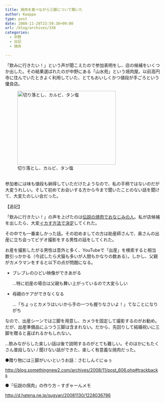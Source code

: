 ```yaml
---
title: 焼肉を食べながら三脚について聞いた
author: Kwappa
type: post
date: 2008-11-28T23:59:38+09:00
url: /blog/archives/338
categories:
  - 中野
  - 日記
  - 焼肉

---
```

「飲みに行きたい！」という声が聞こえたので参加表明をし、店の候補をいくつか出した。その結果選ばれたのが中野にある「山水苑」という焼肉屋。以前高円寺に住んでいたときよく利用していた、とてもおいしくかつ値段が手ごろという優良店。
  
<figure id="attachment_339" aria-describedby="caption-attachment-339" style="width: 320px" class="wp-caption aligncenter"><img class="size-medium wp-image-339" title="切り落とし、カルビ、タン塩" src="/blog/images/2008/11/08-11-28_20-11.jpg" alt="切り落とし、カルビ、タン塩" width="320" height="240" /><figcaption id="caption-attachment-339" class="wp-caption-text">切り落とし、カルビ、タン塩</figcaption></figure>
  
<br style="clear:both" />参加者には味も値段も納得していただけたようなので、私の手柄ではないのだが大変うれしい。そして初めてお会いする方から今まで聞いたことのない話を聞けて、大変たのしい会だった。
  
【追記】
  
「飲みに行きたい！」の声を上げたのは<a href="http://d.hatena.ne.jp/sugyan/" target="_blank" rel="noopener noreferrer">伝説の焼肉でおなじみの人</a>。私が店候補を出したら、大変<a href="http://d.hatena.ne.jp/sugyan/20081130/1228036786" target="_blank" rel="noopener noreferrer">イカす方法で決定</a>してくれた。
  
<!--more-->


  
その中でも一番楽しかった話。その初めましての方は助産師さんで、奥さんの出産に立ち会ってビデオ撮影をする男性の話をしてくれた。
  
お産を撮影したがる男性は意外と多く、YouTubeで「出産」を検索すると相当数引っかかる（今試したら犬猫も多いが人間もかなりの数ある）。しかし、父親がカメラマンをすると以下の点が問題になる。

  * ブレブレのひどい映像ができあがる
  
    …特に初産の場合は父親も舞い上がっているので大変らしい
  * 母親のケアができなくなる
  
    …「ちょっとカメラはいいから手の一つも握りなさいよ！」てなことになりがち

なので、出産シーンでは三脚を用意し、カメラを固定して撮影するのがお勧め。だが、出産準備品にふつう三脚は含まれない。だから、先回りして結婚祝いに三脚を贈ると喜ばれるかもしれない。
  
…飲みながらした楽しい話は後で説明するのがとても難しい。そのほかにもたくさん普段しない / 聞けない話ができた、楽しく有意義な焼肉だった。
  
●贈り物には三脚がいいというお話：さむしんぐにゅぅ
  
http://blog.somethingnew2.com/archives/2008/11/post_606.php#trackbacks
  
●「伝説の焼肉」の作り方 &#8211; すぎゃーんメモ
  
http://d.hatena.ne.jp/sugyan/20081130/1228036786
